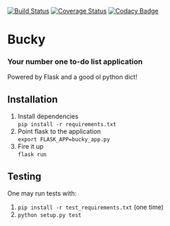 [![Build Status](https://travis-ci.org/arnawldo/bucky.svg?branch=challenge2)](https://travis-ci.org/arnawldo/bucky) 
[![Coverage Status](https://coveralls.io/repos/github/arnawldo/bucky/badge.svg?branch=challenge2)](https://coveralls.io/github/arnawldo/bucky?branch=challenge2) 
[![Codacy Badge](https://api.codacy.com/project/badge/Grade/5d6af4f3f71f4a4591a1a9443beb33ef)](https://www.codacy.com/app/arnawldo/bucky?utm_source=github.com&amp;utm_medium=referral&amp;utm_content=arnawldo/bucky&amp;utm_campaign=Badge_Grade)

# Bucky
### Your number one to-do list application  

Powered by Flask and a good ol python dict!

## Installation  

1. Install dependencies  
`pip install -r requirements.txt`  
2. Point flask to the application  
`export FLASK_APP=bucky_app.py`  
3. Fire it up  
`flask run`  


## Testing

One may run tests with:  
1. `pip install -r test_requirements.txt` (one time)
2. `python setup.py test`
